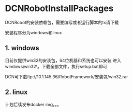 # DCNRobotInstallPackages

DCNRobot的安装依赖包，需要编写或者运行脚本的tx请下载

安装程序分为windows和linux

## 1. windows
目前仅提供win32的安装包，64位机器和系统也可以安装
进入windows\win32\，下载全部文件，执行setup.bat即可

DCN可下载ftp://10.1.145.36/RobotFramework/安装包/win32.rar

## 2. linux
计划后续发布docker img。。。
